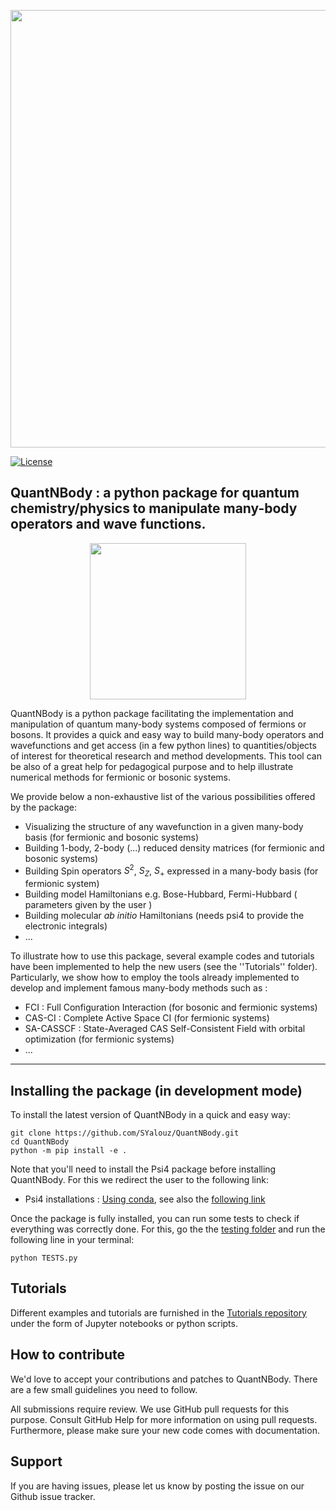 <div align="center">
   
[<img src="logo.png" width="700">](https://quantnbody.readthedocs.io/en/latest/) 
   
</div>
   
 
[![License](https://img.shields.io/badge/License-Apache%202.0-blue.svg)](https://opensource.org/licenses/Apache-2.0)

## QuantNBody :  a python package for quantum chemistry/physics to manipulate many-body operators and wave functions.


<div align="center">
  
[<img src="button_documentation.svg" width="250"> ](https://quantnbody.readthedocs.io/en/latest/)  
                                                                                        
</div>

QuantNBody is a python package facilitating the implementation and manipulation of quantum many-body systems
composed of fermions or bosons.
It provides a quick and easy way to build many-body operators and wavefunctions and get access
(in a few python lines) to quantities/objects of interest for theoretical research and method developments. This tool can be also of a great help for pedagogical purpose and to help illustrate numerical methods for fermionic or bosonic systems. 

 

We provide below a non-exhaustive list of the various possibilities offered by the package:

- Visualizing the structure of any wavefunction in a given many-body basis (for fermionic and bosonic systems)
- Building 1-body, 2-body (...) reduced density matrices (for fermionic and bosonic systems)
- Building Spin operators $S^2$, $S_Z$, $S_+$  expressed in a many-body basis (for fermionic system)
- Building model Hamiltonians e.g. Bose-Hubbard, Fermi-Hubbard ( parameters given by the user )
- Building molecular *ab initio* Hamiltonians (needs psi4 to provide the electronic integrals)
- ...

To illustrate how to use this package, several example codes and tutorials have been implemented 
to help the new users (see the ''Tutorials'' folder).
Particularly, we show how to employ the tools already implemented to 
develop and implement famous many-body methods such as :
- FCI : Full Configuration Interaction (for bosonic and fermionic systems)
- CAS-CI : Complete Active Space CI  (for fermionic systems)
- SA-CASSCF : State-Averaged CAS Self-Consistent Field with orbital optimization (for fermionic systems)
- ...

 
--- 

 ## Installing the package (in development mode)
To install the latest version of QuantNBody in a quick and easy way:

```
git clone https://github.com/SYalouz/QuantNBody.git
cd QuantNBody
python -m pip install -e .
```
 
Note that you'll need to install the Psi4 package before installing QuantNBody. For this we redirect the user to the following link:
 
 - Psi4 installations : [Using conda](https://anaconda.org/psi4/psi4), see also the [following link](https://psicode.org/psi4manual/1.2.1/conda.html)

Once the package is fully installed, you can run some tests to check if everything was correctly done. For this, go the the [testing folder](https://github.com/SYalouz/QuantNBody/tree/main/testing) and run the following line in your terminal:
```
python TESTS.py
```


 ## Tutorials
 
Different examples and tutorials are furnished in the [Tutorials repository](https://github.com/SYalouz/QuantNBody/tree/main/Tutorials) under the form of Jupyter notebooks or python scripts.  


 ## How to contribute


We'd love to accept your contributions and patches to QuantNBody. There are a few small guidelines you need to follow.  

All submissions require review. We use GitHub pull requests for this purpose. Consult GitHub Help for more information on using pull requests. Furthermore, please make sure your new code comes with documentation.


 ## Support
 
If you are having issues, please let us know by posting the issue on our Github issue tracker.
  
